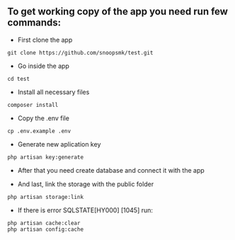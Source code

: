 ## To get working copy of the app you need run few commands:

- First clone the app
```
git clone https://github.com/snoopsmk/test.git
```

- Go inside the app
```
cd test
```

- Install all necessary files
```
composer install
```

- Copy the .env file
```
cp .env.example .env
```

- Generate new aplication key
```
php artisan key:generate
```


- After that you need create database and connect it with the app


- And last, link the storage with the public folder
```
php artisan storage:link
```
- If there is error SQLSTATE[HY000] [1045] run:
```
php artisan cache:clear
php artisan config:cache
```
